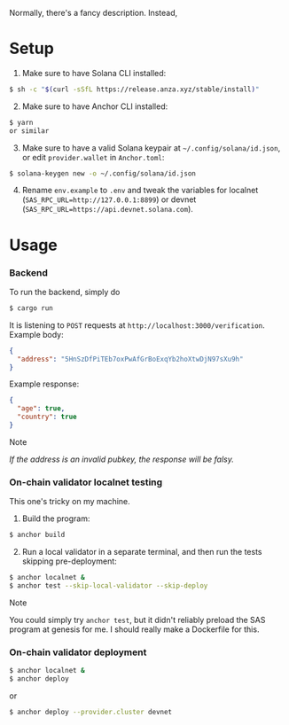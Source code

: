 Normally, there's a fancy description. Instead,

# Setup

1. Make sure to have Solana CLI installed:
  ```bash
  $ sh -c "$(curl -sSfL https://release.anza.xyz/stable/install)"
  ```
2. Make sure to have Anchor CLI installed:
  ```bash
  $ yarn
  or similar
  ```
3. Make sure to have a valid Solana keypair at `~/.config/solana/id.json`, or edit `provider.wallet` in `Anchor.toml`:
  ```bash
  $ solana-keygen new -o ~/.config/solana/id.json
  ```
4. Rename `env.example` to `.env` and tweak the variables for localnet (`SAS_RPC_URL=http://127.0.0.1:8899`) or devnet (`SAS_RPC_URL=https://api.devnet.solana.com`).

# Usage

### Backend

To run the backend, simply do
```bash
$ cargo run
```

It is listening to `POST` requests at `http://localhost:3000/verification`.
Example body:
```json
{
  "address": "5HnSzDfPiTEb7oxPwAfGrBoExqYb2hoXtwDjN97sXu9h"
}
```
Example response:
```json
{
  "age": true,
  "country": true
}
```
> [!NOTE]
*If the address is an invalid pubkey, the response will be falsy.*

### On-chain validator localnet testing

This one's tricky on my machine.

1. Build the program:
```bash
$ anchor build
```

2. Run a local validator in a separate terminal, and then run the tests skipping pre-deployment:
```bash
$ anchor localnet &
$ anchor test --skip-local-validator --skip-deploy
```

> [!NOTE]
You could simply try `anchor test`, but it didn't reliably preload the SAS program at genesis for me. I should really make a Dockerfile for this. 

### On-chain validator deployment

```bash
$ anchor localnet &
$ anchor deploy
```
or
```bash
$ anchor deploy --provider.cluster devnet
```
